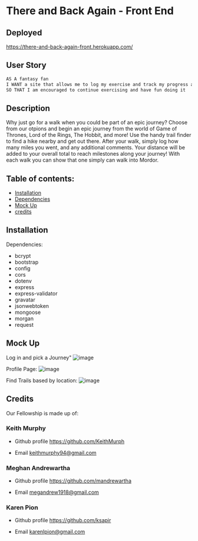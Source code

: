 # There and Back Again - Front End

## Deployed

https://there-and-back-again-front.herokuapp.com/

## User Story
```md
AS A fantasy fan 
I WANT a site that allows me to log my exercise and track my progress along a fictional epic journey
SO THAT I am encouraged to continue exercising and have fun doing it
```

## Description
Why just go for a walk when you could be part of an epic journey? Choose from our otpions and begin an epic journey from the world of Game of Thrones, Lord of the Rings, The Hobbit, and more! Use the handy trail finder to find a hike nearby and get out there. After your walk, simply log how many miles you went, and any additional comments. Your distance will be added to your overall total to reach milestones along your journey! With each walk you can show that one simply can walk into Mordor.


## Table of contents:
- [Installation](#installation)
- [Dependencies](#dependencies)
- [Mock Up](#mockup)
- [credits](#credits)

## Installation
Dependencies:
 - bcrypt
 - bootstrap
 - config
 - cors
 - dotenv
 - express
 - express-validator
 - gravatar
 - jsonwebtoken
 - mongoose
 - morgan
 - request
 

## Mock Up

Log in and pick a Journey"
![image](https://user-images.githubusercontent.com/84876493/132052116-7e7c0fb9-e79e-4235-8816-fc2929312713.png)


Profile Page:
![image](https://user-images.githubusercontent.com/84876493/132051995-7ef52646-a72d-46a7-a6e0-7510da2d612a.png)

Find Trails based by location:
![image](https://user-images.githubusercontent.com/84876493/132052049-cddcf6ad-636c-41fe-9218-1afd7dcfbb20.png)


## Credits
Our Fellowship is made up of:

### Keith Murphy

- Github profile
  https://github.com/KeithMurph

- Email 
  keithmurphy94@gmail.com

### Meghan Andrewartha

- Github profile
  https://github.com/mandrewartha

- Email 
  megandrew1918@gmail.com

 ### Karen Pion

- Github profile
  https://github.com/ksapir

- Email 
  karenlpion@gmail.com
